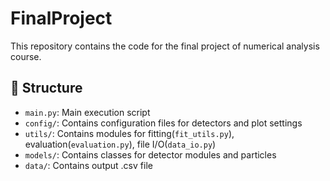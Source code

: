 # FinalProject

This repository contains the code for the final project of numerical analysis course.


## 📁 Structure

- `main.py`: Main execution script
- `config/`: Contains configuration files for detectors and plot settings
- `utils/`: Contains modules for fitting(`fit_utils.py`), evaluation(`evaluation.py`), file I/O(`data_io.py`)
- `models/`: Contains classes for detector modules and particles
- `data/`: Contains output .csv file